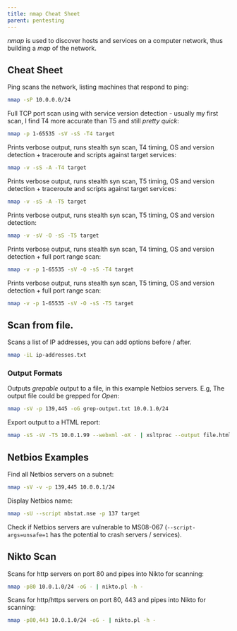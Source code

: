 ```yaml
---
title: nmap Cheat Sheet
parent: pentesting
---
```


<dfn>nmap</dfn> is used to discover hosts and services on a computer network, thus building a _map_ of the network.

## Cheat Sheet

Ping scans the network, listing machines that respond to ping:

```bash
nmap -sP 10.0.0.0/24
```

Full TCP port scan using with service version detection - usually my first scan, I find T4 more accurate than T5 and still _pretty quick_:

```bash
nmap -p 1-65535 -sV -sS -T4 target
```

Prints verbose output, runs stealth syn scan, T4 timing, OS and version detection + traceroute and scripts against target services:

```bash
nmap -v -sS -A -T4 target
```

Prints verbose output, runs stealth syn scan, T5 timing, OS and version detection + traceroute and scripts against target services:

```bash
nmap -v -sS -A -T5 target
```

Prints verbose output, runs stealth syn scan, T5 timing, OS and version detection:

```bash
nmap -v -sV -O -sS -T5 target
```

Prints verbose output, runs stealth syn scan, T4 timing, OS and version detection + full port range scan:

```bash
nmap -v -p 1-65535 -sV -O -sS -T4 target
```

Prints verbose output, runs stealth syn scan, T5 timing, OS and version detection + full port range scan:

```bash
nmap -v -p 1-65535 -sV -O -sS -T5 target
```

## Scan from file.

Scans a list of IP addresses, you can add options before / after.

```bash
nmap -iL ip-addresses.txt
```

### Output Formats

Outputs _grepable_ output to a file, in this example Netbios servers. E.g, The output file could be grepped for _Open_:

```bash
nmap -sV -p 139,445 -oG grep-output.txt 10.0.1.0/24
```

Export output to a HTML report:

```bash
nmap -sS -sV -T5 10.0.1.99 --webxml -oX - | xsltproc --output file.html -
```

## Netbios Examples

Find all Netbios servers on a subnet:

```bash
nmap -sV -v -p 139,445 10.0.0.1/24
```

Display Netbios name:

```bash
nmap -sU --script nbstat.nse -p 137 target
```

Check if Netbios servers are vulnerable to MS08-067 (`--script-args=unsafe=1` has the potential to crash servers / services).

## Nikto Scan

Scans for http servers on port 80 and pipes into Nikto for scanning:

```bash
nmap -p80 10.0.1.0/24 -oG - | nikto.pl -h -
```

Scans for http/https servers on port 80, 443 and pipes into Nikto for scanning:

```bash
nmap -p80,443 10.0.1.0/24 -oG - | nikto.pl -h -
```
